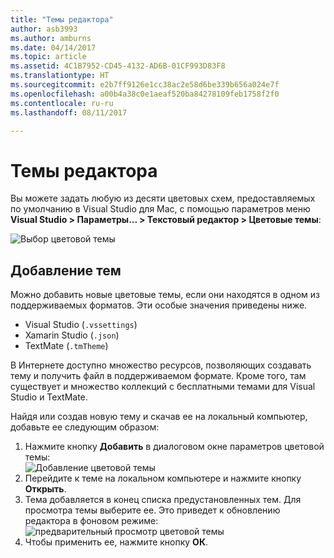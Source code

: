 ```yaml
---
title: "Темы редактора"
author: asb3993
ms.author: amburns
ms.date: 04/14/2017
ms.topic: article
ms.assetid: 4C1B7952-CD45-4132-AD6B-01CF993D83F8
ms.translationtype: HT
ms.sourcegitcommit: e2b7ff9126e1cc38ac2e58d6be339b656a024e7f
ms.openlocfilehash: a00b4a38c0e1aeaf520ba84278109feb1758f2f0
ms.contentlocale: ru-ru
ms.lasthandoff: 08/11/2017

---
```


# <a name="editor-themes"></a>Темы редактора
Вы можете задать любую из десяти цветовых схем, предоставляемых по умолчанию в Visual Studio для Mac, с помощью параметров меню **Visual Studio > Параметры... > Текстовый редактор > Цветовые темы**:

 ![Выбор цветовой темы](media/source-editor-image17.png)

## <a name="adding-new-themes"></a>Добавление тем

Можно добавить новые цветовые темы, если они находятся в одном из поддерживаемых форматов. Эти особые значения приведены ниже.

* Visual Studio (`.vssettings`)
* Xamarin Studio (`.json`)
* TextMate (`.tmTheme`)

В Интернете доступно множество ресурсов, позволяющих создавать тему и получить файл в поддерживаемом формате. Кроме того, там существует и множество коллекций с бесплатными темами для Visual Studio и TextMate.

Найдя или создав новую тему и скачав ее на локальный компьютер, добавьте ее следующим образом:

1. Нажмите кнопку **Добавить** в диалоговом окне параметров цветовой темы:   
    ![Добавление цветовой темы](media/source-editor-image20.png)
2. Перейдите к теме на локальном компьютере и нажмите кнопку **Открыть**.
3. Тема добавляется в конец списка предустановленных тем. Для просмотра темы выберите ее. Это приведет к обновлению редактора в фоновом режиме: ![предварительный просмотр цветовой темы](media/source-editor-image21.png)
4. Чтобы применить ее, нажмите кнопку **ОК**. 

